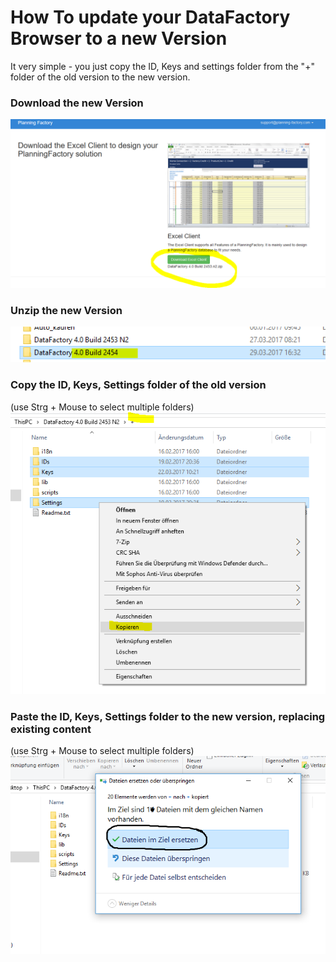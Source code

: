 # How To update your DataFactory Browser to a new Version

It very simple - you just copy the ID, Keys and settings folder from the "+" folder of the old version to the new version.

### Download the new Version
![pic](images/update/download.PNG)

### Unzip the new Version
![pic](images/update/extract.PNG)

### Copy the ID, Keys, Settings folder of the old version
(use Strg + Mouse to select multiple folders)
![pic](images/update/copy.PNG)

### Paste the ID, Keys, Settings folder to the new version, replacing existing content
(use Strg + Mouse to select multiple folders)
![pic](images/update/paste.PNG)
